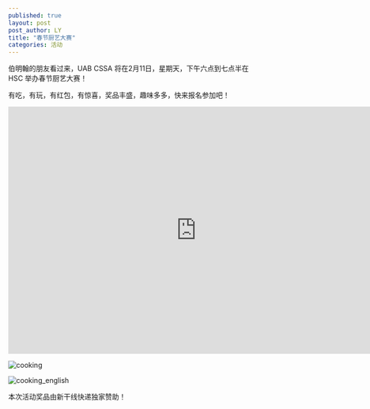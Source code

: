 ```yaml
---
published: true
layout: post
post_author: LY
title: "春节厨艺大赛"
categories: 活动
---
```



伯明翰的朋友看过来，UAB CSSA 将在2月11日，星期天，下午六点到七点半在 HSC 举办春节厨艺大赛！

有吃，有玩，有红包，有惊喜，奖品丰盛，趣味多多，快来报名参加吧！

<style>
@media (max-width: 767px) {
    iframe {
        max-width: calc(100vw + 40px) !important;   
        margin: -11px -25px;}
    .iframe-wrapper { 
        width:100vw; 
        overflow: hidden; 
        margin: 0 -15px;}  
/* you might not the margin property on the wrapper (or you might need to change it to suit your needs); in my case it's used to align the wrapper with the edge of the screen as my site has 15px padding, which isn't needed here because the form already has it's own padding   */
}
</style>

<div class="iframe-wrapper">
<iframe src="https://docs.google.com/forms/d/e/1FAIpQLScMZRdEhWLAccbhLSQNtEdwCIHIxR7PenfVOswYD_68XN0OXQ/viewform?embedded=true" width="760" height="500" frameborder="0" marginheight="0" marginwidth="0">Loading...</iframe>
</div>


![cooking](https://i.imgur.com/aHwlFtK.jpg)

![cooking_english](https://i.imgur.com/mmouaRV.png)


本次活动奖品由新干线快递独家赞助！




